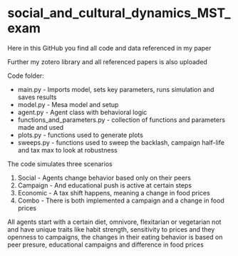 # social\_and\_cultural\_dynamics\_MST\_exam

Here in this GitHub you find all code and data referenced in my paper

Further my zotero library and all referenced papers is also uploaded



Code folder:

* main.py - Imports model, sets key parameters, runs simulation and saves results
* model.py - Mesa model and setup
* agent.py - Agent class with behavioral logic
* functions\_and\_parameters.py - collection of functions and parameters made and used
* plots.py - functions used to generate plots
* sweeps.py - functions used to sweep the backlash, campaign half-life and tax max to look at robustness





The code simulates three scenarios

1. Social - Agents change behavior based only on their peers
2. Campaign - And educational push is active at certain steps
3. Economic - A tax shift happens, meaning a change in food prices
4. Combo - There is both implemented a campaign and a change in food prices



All agents start with a certain diet, omnivore, flexitarian or vegetarian not and have unique traits like habit strength, sensitivity to prices and they openness to campaigns, the changes in their eating behavior is based on peer presure, educational campaigns and difference in food prices





